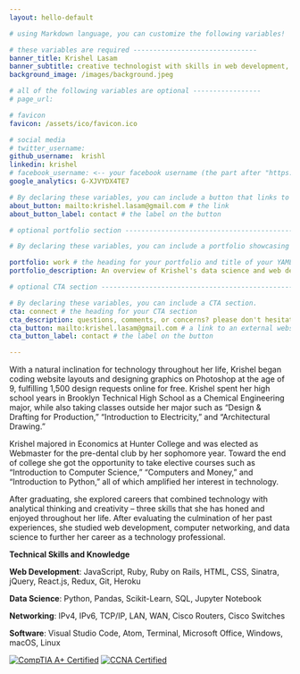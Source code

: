 ```yaml
---
layout: hello-default

# using Markdown language, you can customize the following variables!

# these variables are required -------------------------------
banner_title: Krishel Lasam
banner_subtitle: creative technologist with skills in web development, data science, and computer networking
background_image: /images/background.jpeg

# all of the following variables are optional -----------------
# page_url:

# favicon
favicon: /assets/ico/favicon.ico

# social media
# twitter_username:
github_username:  krishl
linkedin: krishel
# facebook_username: <-- your facebook username (the part after "https://www.facebook.com/...")
google_analytics: G-XJVYDX4TE7

# By declaring these variables, you can include a button that links to an external website or to media.
about_button: mailto:krishel.lasam@gmail.com # the link
about_button_label: contact # the label on the button

# optional portfolio section ------------------------------------------

# By declaring these variables, you can include a portfolio showcasing your work and organize your portfolio's items into a custom layout, all without adding any CSS. In addition, you must 1) create an HTML file in the_includes folder for each project with the text you'd like to display, and 2) create a YAML file in the _data folder describing the order in which each project should be shown and categorized. See `/includes/example.html` and `/_data/work.yml` for examples.

portfolio: work # the heading for your portfolio and title of your YAML file
portfolio_description: An overview of Krishel's data science and web development work. <br>Each title links to its respective project. Datasets are available upon request. # a description to be desplayed below the heading and above the content

# optional CTA section --------------------------------------------------

# By declaring these variables, you can include a CTA section.
cta: connect # the heading for your CTA section
cta_description: questions, comments, or concerns? please don't hesitate to reach out. # a description to be desplayed below the heading and above the content
cta_button: mailto:krishel.lasam@gmail.com # a link to an external website or to media
cta_button_label: contact # the label on the button

---			
```

[//]: # (write a bit about yourself here)
With a natural inclination for technology throughout her life, Krishel began coding website layouts and designing graphics on Photoshop at the age of 9, fulfilling 1,500 design requests online for free. Krishel spent her high school years in Brooklyn Technical High School as a Chemical Engineering major, while also taking classes outside her major such as “Design & Drafting for Production,” “Introduction to Electricity,” and “Architectural Drawing.”

Krishel majored in Economics at Hunter College and was elected as Webmaster for the pre-dental club by her sophomore year. Toward the end of college she got the opportunity to take elective courses such as “Introduction to Computer Science,” “Computers and Money,” and “Introduction to Python,” all of which amplified her interest in technology.

After graduating, she explored careers that combined technology with analytical thinking and creativity – three skills that she has honed and enjoyed throughout her life. After evaluating the culmination of her past experiences, she studied web development, computer networking, and data science to further her career as a technology professional.

**Technical Skills and Knowledge**

**Web Development**: JavaScript, Ruby, Ruby on Rails, HTML, CSS, Sinatra, jQuery, React.js, Redux, Git, Heroku

**Data Science**: Python, Pandas, Scikit-Learn, SQL, Jupyter Notebook

**Networking**: IPv4, IPv6, TCP/IP, LAN, WAN, Cisco Routers, Cisco Switches

**Software**: Visual Studio Code, Atom, Terminal, Microsoft Office, Windows, macOS, Linux

[![CompTIA A+ Certified](https://images.youracclaim.com/size/340x340/images/63482325-a0d6-4f64-ae75-f5f33922c7d0/CompTIA_A_2Bce.png "CompTIA A+ Certified")](https://www.youracclaim.com/badges/99ba93aa-c064-4b8d-aac1-ee9f8ee2343a/public_url)  [![CCNA Certified](https://images.youracclaim.com/size/340x340/images/683783d8-eaac-4c37-a14d-11bd8a36321d/ccna_600.png "CCNA Certified")](https://www.youracclaim.com/badges/7e553a7a-d120-453a-aa8a-62969fa2492d/public_url)
